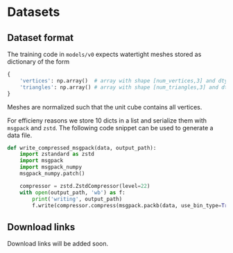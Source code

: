 # Datasets

## Dataset format

The training code in `models/v0` expects watertight meshes stored as dictionary of the form

```python
{
    'vertices': np.array()  # array with shape [num_vertices,3] and dtype np.float32
    'triangles': np.array() # array with shape [num_triangles,3] and dtype np.int32
}
```
Meshes are normalized such that the unit cube contains all vertices.

For efficieny reasons we store 10 dicts in a list and serialize them with `msgpack` and `zstd`.
The following code snippet can be used to generate a data file.

```python
def write_compressed_msgpack(data, output_path):
    import zstandard as zstd
    import msgpack
    import msgpack_numpy
    msgpack_numpy.patch()

    compressor = zstd.ZstdCompressor(level=22)
    with open(output_path, 'wb') as f:
        print('writing', output_path)
        f.write(compressor.compress(msgpack.packb(data, use_bin_type=True)))
```



## Download links

Download links will be added soon.
